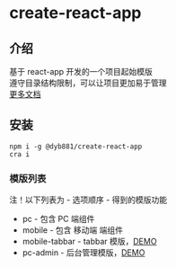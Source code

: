 # create-react-app

## 介绍

基于 react-app 开发的一个项目起始模版<br>
遵守目录结构限制，可以让项目更加易于管理<br>
[更多文档](https://github.com/dyb881/react-app)

## 安装

```
npm i -g @dyb881/create-react-app
cra i
```

### 模版列表

注！以下列表为 - 选项顺序 - 得到的模版功能

- pc - 包含 PC 端组件
- mobile - 包含 移动端 端组件
- mobile-tabbar - tabbar 模版，[DEMO](https://dyb881.github.io/create-react-app/mobile-tabbar)
- pc-admin - 后台管理模版，[DEMO](https://dyb881.github.io/create-react-app/pc-admin)
